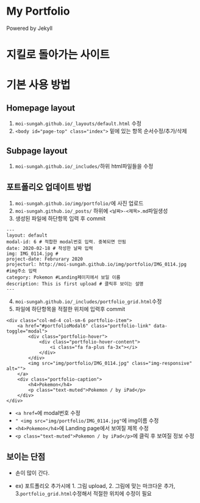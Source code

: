 My Portfolio
=========================

Powered by Jekyll

# 지킬로 돌아가는 사이트
# 기본 사용 방법

## Homepage layout
1. `moi-sungah.github.io/_layouts/default.html` 수정
2. `<body id="page-top" class="index">` 밑에 있는 항목 순서수정/추가/삭제

## Subpage layout
1. `moi-sungah.github.io/_includes/`하위 html파일들을 수정

## 포트폴리오 업데이트 방법
1. `moi-sungah.github.io/img/portfolio/`에 사진 업로드
2. `moi-sungah.github.io/_posts/` 하위에 `<날짜>-<제목>.md`파일생성
3. 생성된 파일에 하단항목 입력 후 commit

```
---
layout: default
modal-id: 6 # 적합한 modal번호 입력. 중복되면 안됨
date: 2020-02-18 # 작성한 날짜 입력
img: IMG_0114.jpg #
project-date: Februrary 2020 
projecturl: http://moi-sungah.github.io/img/portfolio/IMG_0114.jpg #img주소 입력
category: Pokemon #Landing페이지에서 보일 이름
description: This is first upload # 클릭후 보이는 설명
---
```

4. `moi-sungah.github.io/_includes/portfolio_grid.html`수정
5. 파일에 하단항목을 적절한 위치에 입력후 commit
```
<div class="col-md-4 col-sm-6 portfolio-item">
    <a href="#portfolioModal6" class="portfolio-link" data-toggle="modal">
        <div class="portfolio-hover">
            <div class="portfolio-hover-content">
                <i class="fa fa-plus fa-3x"></i>
            </div>
        </div>
        <img src="img/portfolio/IMG_0114.jpg" class="img-responsive" alt="">
    </a>
    <div class="portfolio-caption">
        <h4>Pokemon</h4>
        <p class="text-muted">Pokemon / by iPad</p>
    </div>
</div>
```
- `<a href=`에 modal번호 수정
- `" <img src="img/portfolio/IMG_0114.jpg"`에 img이름 수정
- `<h4>Pokemon</h4>`에 Landing page에서 보여질 제목 수정
- `<p class="text-muted">Pokemon / by iPad</p>`에 클릭 후 보여질 정보 수정

## 보이는 단점
- 손이 많이 간다.

- ex) 포트폴리오 추가시에 1. 그림 upload, 2. 그림에 맞는 마크다운 추가, 3.`portfolio_grid.html`수정해서 적절한 위치에 수정이 필요
